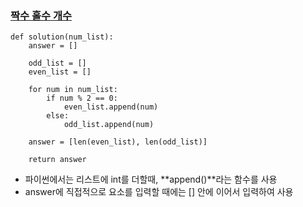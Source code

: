 ### [짝수 홀수 개수](https://school.programmers.co.kr/learn/courses/30/lessons/340206)

```
def solution(num_list):
    answer = []
    
    odd_list = []
    even_list = []
    
    for num in num_list:
        if num % 2 == 0:
            even_list.append(num)
        else:
            odd_list.append(num)
    
    answer = [len(even_list), len(odd_list)]
    
    return answer
```

- 파이썬에서는 리스트에 int를 더할때, **append()**라는 함수를 사용
- answer에 직접적으로 요소를 입력할 때에는 [] 안에 이어서 입력하여 사용
